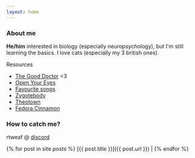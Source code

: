 ```yaml
---
layout: home
---
```


### About me
**He/him** interested in biology (especially neuropsychology), but I'm still learning the basics.
I love cats (especially my 3 british ones).

Resources
* [The Good Doctor](https://viaplay.pl/series/good-doctor-the) <3
* [Open Your Eyes](https://www.netflix.com/pl/title/81135995)
* [Favourite songs](https://www.youtube.com/playlist?list=PLfySUHJged47bhlZA74GV8W0mpIePs2tu)
* [Zygotebody](https://www.zygotebody.com)
* [Theotown](https://hi.theotown.com)
* [Fedora Cinnamon](https://fedoraproject.org/spins/cinnamon)

### How to catch me?
rtweaf @ [discord](https://discord.com)

{% for post in site.posts %}
  [{{ post.title }}]({{ post.url }}) |
{% endfor %}

